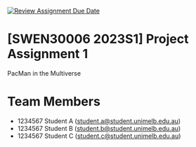 [![Review Assignment Due Date](https://classroom.github.com/assets/deadline-readme-button-24ddc0f5d75046c5622901739e7c5dd533143b0c8e959d652212380cedb1ea36.svg)](https://classroom.github.com/a/l7Jqvftw)
# [SWEN30006 2023S1] Project Assignment 1
PacMan in the Multiverse
# Team Members
- 1234567 Student A (<student.a@student.unimelb.edu.au>)
- 1234567 Student B (<student.b@student.unimelb.edu.au>)
- 1234567 Student C (<student.c@student.unimelb.edu.au>)
